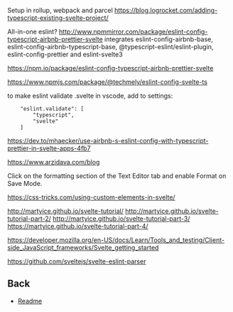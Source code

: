 Setup in rollup, webpack and parcel
https://blog.logrocket.com/adding-typescript-existing-svelte-project/

All-in-one eslint?
http://www.npmmirror.com/package/eslint-config-typescript-airbnb-prettier-svelte
integrates eslint-config-airbnb-base, eslint-config-airbnb-typescript-base, @typescript-eslint/eslint-plugin, eslint-config-prettier and eslint-svelte3

https://npm.io/package/eslint-config-typescript-airbnb-prettier-svelte

https://www.npmjs.com/package/@techmely/eslint-config-svelte-ts

to make eslint validate .svelte in vscode,
add to settings:

```
    "eslint.validate": [
        "typescript",
        "svelte"
    ]
```

https://dev.to/mhaecker/use-airbnb-s-eslint-config-with-typescript-prettier-in-svelte-apps-4fb7

https://www.arzidava.com/blog

Click on the formatting section of the Text Editor tab and enable Format on Save Mode.

https://css-tricks.com/using-custom-elements-in-svelte/

http://martyice.github.io/svelte-tutorial/
http://martyice.github.io/svelte-tutorial-part-2/
http://martyice.github.io/svelte-tutorial-part-3/
https://martyice.github.io/svelte-tutorial-part-4/

https://developer.mozilla.org/en-US/docs/Learn/Tools_and_testing/Client-side_JavaScript_frameworks/Svelte_getting_started

https://github.com/sveltejs/svelte-eslint-parser

## Back

-   [Readme](../README)
